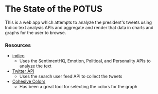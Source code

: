 # The State of the POTUS

This is a web app which attempts to analyze the president's tweets using Indico text analysis APIs and aggregate and render that data in charts and graphs for the user to browse.

### Resources
* [indico](https://indico.io/)
  - Uses the SentimentHQ, Emotion, Political, and Personality APIs to analyze the text
* [Twitter API](https://developer.twitter.com/en/docs.html)
  - Uses the search user feed API to collect the tweets
* [Cohesive Colors](https://javier.xyz/cohesive-colors/)
  - Has been a great tool for selecting the colors for the graph
